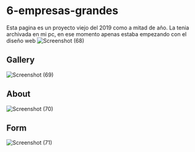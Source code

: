 # 6-empresas-grandes
Esta pagina es un proyecto viejo del 2019 como a mitad de año. La tenia archivada en mi pc, en ese momento apenas estaba empezando con el diseño web 
![Screenshot (68)](https://user-images.githubusercontent.com/57459718/79081549-25fdd000-7ce4-11ea-9d6e-fa894a021927.png)
## Gallery
![Screenshot (69)](https://user-images.githubusercontent.com/57459718/79081551-28602a00-7ce4-11ea-978b-52992a990386.png)
## About
![Screenshot (70)](https://user-images.githubusercontent.com/57459718/79081553-29915700-7ce4-11ea-9bf1-55bb0b7afb1b.png)
## Form
![Screenshot (71)](https://user-images.githubusercontent.com/57459718/79081554-2a29ed80-7ce4-11ea-8684-99bbcb31b780.png)
